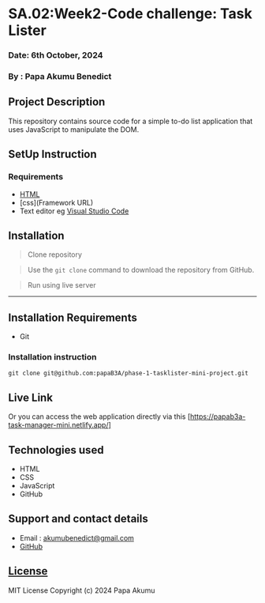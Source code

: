 # SA.02:Week2-Code challenge: Task Lister

### Date: 6th October, 2024
### By : Papa Akumu Benedict

## Project Description
This repository contains source code for a simple to-do list application that uses
JavaScript to manipulate the DOM.

## SetUp Instruction
### Requirements
* [HTML](html.com)
* [css](Framework URL)
* Text editor eg [Visual Studio Code](https://code.visualstudio.com/download)


## Installation
>  Clone repository

>  Use the `git clone` command to download the repository from GitHub.

> Run using live server
*****

## Installation Requirements
* Git

### Installation instruction
    git clone git@github.com:papaB3A/phase-1-tasklister-mini-project.git


## Live Link
Or you can access the web application directly via this [https://papab3a-task-manager-mini.netlify.app/]


## Technologies used
- HTML
- CSS
- JavaScript
- GitHub

## Support and contact details
* Email : akumubenedict@gmail.com
* [GitHub](https://github.com/papaB3A)

## [License](LICENSE)
MIT License
Copyright (c) 2024 Papa Akumu
